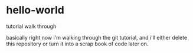 # hello-world
tutorial walk through

basically right now i'm walking through the git tutorial, and i'll either delete this repository or turn it into a scrap book of code later on.
